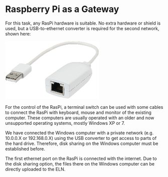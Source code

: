 # Raspberry Pi as a Gateway

For this task, any RasPi hardware is suitable. No extra hardware or shield is used, but a USB-to-ethernet converter is required for the second network, shown here:

<!---
 <img source="https://github.com/Leibniz-IWT/Raspberry-Pi-FAIRification/blob/main/04_Gateway4ELNs/USB2Ethernet-Adapter.png" alt="USB-to-Ethernet Adapter"  width="200"/>
-->

![USB-to-Ethernet Adapter](https://github.com/Leibniz-IWT/Raspberry-Pi-FAIRification/blob/main/04_Gateway4ELNs/USB2Ethernet-Adapter.png)


For the control of the RasPi, a terminal switch can be used with some cables to connect the RasPi with keyboard, mouse and monitor of the existing computer. These computers are usually operated with an older and now unsupported operating systems, mostly Windows XP or 7.

We have connected the Windows computer with a private network (e.g. 10.0.0.X or 192.168.0.X) using the USB converter to get access to parts of the hard drive. Therefore, disk sharing on the Windows computer must be established before.

The first ethernet port on the RasPi is connected with the internet. Due to the disk sharing option, the files there on the Windows computer can be directly uploaded to the ELN.
